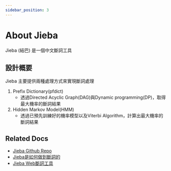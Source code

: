 ```yaml
---
sidebar_position: 3
---
```


# About Jieba

Jieba (結巴) 是一個中文斷詞工具

## 設計概要

Jieba 主要提供兩種處理方式來實現斷詞處理

1. Prefix Dictionary(pfdict)
   - 透過Directed Acyclic Graph(DAG)與Dynamic programming(DP)，取得最大機率的斷詞結果
2. Hidden Markov Model(HMM)
   - 透過已預先訓練好的機率模型以及Viterbi Algorithm，計算出最大機率的斷詞結果

## Related Docs

- [Jieba Github Repo](https://github.com/fxsjy/jieba)
- [Jieba是如何做到斷詞的](https://docs.google.com/presentation/d/1Lfa1NZwquDslkf6KRm8YcQvwaHn3io7WH-voCt4D2gw/edit?usp=sharing)
- [Jieba Web斷詞工具](https://josudoey.github.io/js-jieba/)